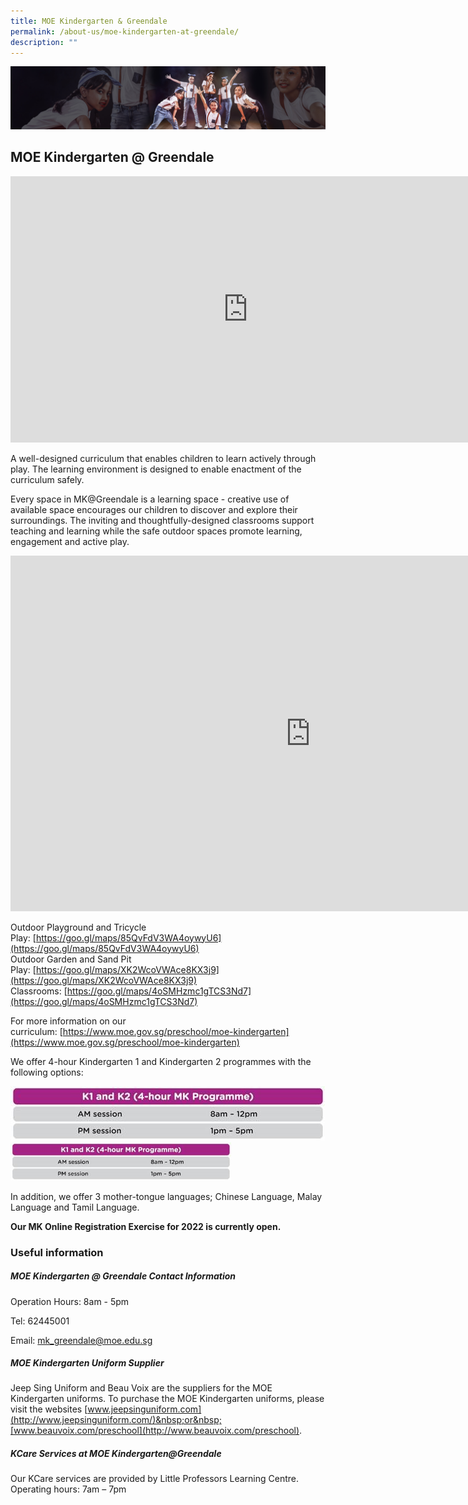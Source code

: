 ```yaml
---
title: MOE Kindergarten & Greendale
permalink: /about-us/moe-kindergarten-at-greendale/
description: ""
---
```

![](/images/About%20Us/subbanner1.jpg)

## **MOE Kindergarten @ Greendale**


<iframe allowfullscreen="" allow="accelerometer; autoplay; clipboard-write; encrypted-media; gyroscope; picture-in-picture" frameborder="0" title="MOE Kindergarten @ Greendale Open House" src="https://www.youtube.com/embed/VKpdeLrymgU" height="426" width="759"></iframe>



A well-designed curriculum that enables children to learn actively through play. The learning environment is designed to enable enactment of the curriculum safely.  
  
Every space in MK@Greendale is a learning space - creative use of available space encourages our children to discover and explore their surroundings. The inviting and thoughtfully-designed classrooms support teaching and learning while the safe outdoor spaces promote learning, engagement and active play.


<iframe allowfullscreen="true" height="569" width="960" frameborder="0" src="https://docs.google.com/presentation/d/e/2PACX-1vT_bAqStz9FIrGhEBg61Z33wVZLiIfreTITBP0v0KQumJ28a8S-FQL1ptSznzXEf7j1NBwlHe0PQSac/embed?start=true&amp;loop=true&amp;delayms=5000"></iframe>


Outdoor Playground and Tricycle Play:&nbsp;[https://goo.gl/maps/85QvFdV3WA4oywyU6](https://goo.gl/maps/85QvFdV3WA4oywyU6)  
Outdoor Garden and Sand Pit Play:&nbsp;[https://goo.gl/maps/XK2WcoVWAce8KX3j9](https://goo.gl/maps/XK2WcoVWAce8KX3j9)  
Classrooms:&nbsp;[https://goo.gl/maps/4oSMHzmc1gTCS3Nd7](https://goo.gl/maps/4oSMHzmc1gTCS3Nd7)  
  
For more information on our curriculum:&nbsp;[https://www.moe.gov.sg/preschool/moe-kindergarten](https://www.moe.gov.sg/preschool/moe-kindergarten)  
  
We offer 4-hour Kindergarten 1 and Kindergarten 2 programmes with the following options:


![](/images/About%20Us/MK%20Programme.jpg)
<img src="/images/About%20Us/MK%20Programme.jpg"  
     style="width:70%">


In addition, we offer 3 mother-tongue languages; Chinese Language, Malay Language and Tamil Language.  
  
**Our MK Online Registration Exercise for 2022 is currently open.**  
  

### **Useful information**


  
##### **MOE Kindergarten @ Greendale Contact Information**  
  
Operation Hours: 8am - 5pm  
  
Tel: 62445001  
  
Email:&nbsp;[mk\_greendale@moe.edu.sg](mailto:mk_greendale@moe.edu.sg)  
  
  
##### **MOE Kindergarten Uniform Supplier**  
  
Jeep Sing Uniform and Beau Voix are the suppliers for the MOE Kindergarten uniforms. To purchase the MOE Kindergarten uniforms, please visit the websites&nbsp;[www.jeepsinguniform.com](http://www.jeepsinguniform.com/)&nbsp;or&nbsp;[www.beauvoix.com/preschool](http://www.beauvoix.com/preschool).

  
##### **KCare Services at MOE Kindergarten@Greendale**  
  

Our KCare services are provided by Little Professors Learning Centre.&nbsp;<br>
Operating hours: 7am – 7pm